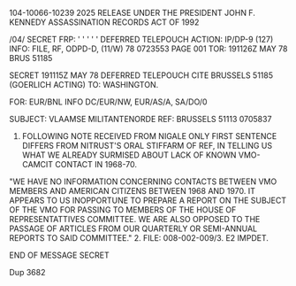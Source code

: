 104-10066-10239 2025 RELEASE UNDER THE PRESIDENT JOHN F. KENNEDY ASSASSINATION RECORDS ACT OF 1992

/04/ SECRET FRP: ' ' ' ' '
DEFERRED TELEPOUCH
ACTION: IP/DP-9 (127) INFO: FILE, RF, ODPD-D, (11/W)
78 0723553 PAGE 001
TOR: 191126Z MAY 78 BRUS 51185

SECRET 191115Z MAY 78 DEFERRED TELEPOUCH
CITE BRUSSELS 51185 (GOERLICH ACTING)
TO: WASHINGTON.

FOR: EUR/BNL INFO DC/EUR/NW, EUR/AS/A, SA/DO/0

SUBJECT: VLAAMSE MILITANTENORDE
REF: BRUSSELS 51113 0705837

1. FOLLOWING NOTE RECEIVED FROM NIGALE ONLY FIRST
SENTENCE DIFFERS FROM NITRUST'S ORAL STIFFARM OF REF, IN
TELLING US WHAT WE ALREADY SURMISED ABOUT LACK OF KNOWN VMO-
CAMCIT CONTACT IN 1968-70.

"WE HAVE NO INFORMATION CONCERNING CONTACTS BETWEEN
VMO MEMBERS AND AMERICAN CITIZENS BETWEEN 1968 AND 1970. IT
APPEARS TO US INOPPORTUNE TO PREPARE A REPORT ON THE SUBJECT
OF THE VMO FOR PASSING TO MEMBERS OF THE HOUSE OF REPRESENTATTIVES
COMMITTEE. WE ARE ALSO OPPOSED TO THE PASSAGE OF ARTICLES FROM
OUR QUARTERLY OR SEMI-ANNUAL REPORTS TO SAID COMMITTEE."
2. FILE: 008-002-009/3. E2 IMPDET.

END OF MESSAGE SECRET

Dup
3682